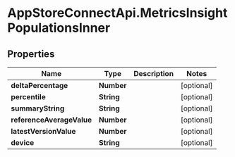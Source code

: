 # AppStoreConnectApi.MetricsInsightPopulationsInner

## Properties

Name | Type | Description | Notes
------------ | ------------- | ------------- | -------------
**deltaPercentage** | **Number** |  | [optional] 
**percentile** | **String** |  | [optional] 
**summaryString** | **String** |  | [optional] 
**referenceAverageValue** | **Number** |  | [optional] 
**latestVersionValue** | **Number** |  | [optional] 
**device** | **String** |  | [optional] 


